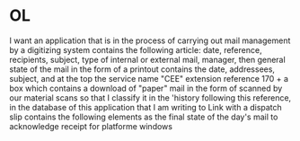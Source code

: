 # OL
I want an application that is in the process of carrying out mail management by a digitizing system contains the following article: date, reference, recipients, subject, type of internal or external mail, manager, then general state of the mail in the form of a printout contains the date, addressees, subject, and at the top the service name "CEE" extension reference 170 + a box which contains a download of "paper" mail in the form of scanned by our material scans so that I classify it in the 'history following this reference, in the database of this application that I am writing to Link with a dispatch slip contains the following elements as the final state of the day's mail to acknowledge receipt for platforme windows
